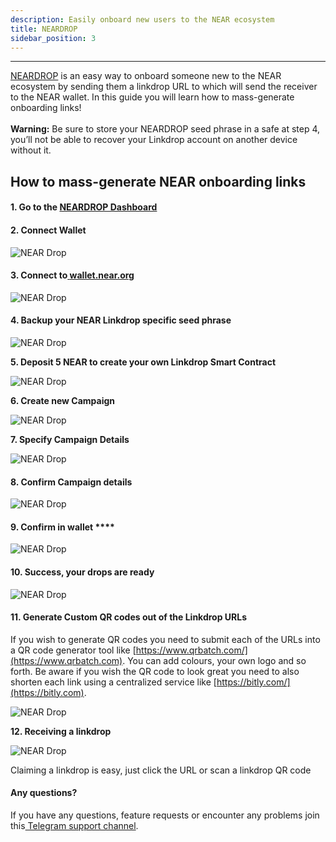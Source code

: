 ```yaml
---
description: Easily onboard new users to the NEAR ecosystem
title: NEARDROP
sidebar_position: 3
---
```


---

[NEARDROP](https://app.neardrop.io) is an easy way to onboard someone new to the NEAR ecosystem by sending them a linkdrop URL to which will send the receiver to the NEAR wallet. In this guide you will learn how to mass-generate onboarding links!\
\
**Warning:** Be sure to store your NEARDROP seed phrase in a safe at step 4, you’ll not be able to recover your Linkdrop account on another device without it.

## **How to mass-generate NEAR onboarding links**

#### **1. Go to the** [**NEARDROP Dashboard**](http://app.neardrop.io)

#### **2. Connect Wallet**

![NEAR Drop](@site/static/img/neardrop1.png)

#### **3. Connect to**[ **wallet.near.org**](http://wallet.near.org)

![NEAR Drop](@site/static/img/neardrop2.png)

#### **4. Backup your NEAR Linkdrop specific seed phrase**

![NEAR Drop](@site/static/img/neardrop3.png)

**5. Deposit 5 NEAR to create your own Linkdrop Smart Contract**

![NEAR Drop](@site/static/img/neardrop4.png)

**6. Create new Campaign**

![NEAR Drop](@site/static/img/neardrop5.png)

**7. Specify Campaign Details**

![NEAR Drop](@site/static/img/neardrop6.png)

#### **8. Confirm Campaign details**

![NEAR Drop](@site/static/img/neardrop7.png)

#### **9. Confirm in wallet** ****

![NEAR Drop](@site/static/img/neardrop8.png)

#### **10. Success, your drops are ready**

![NEAR Drop](@site/static/img/neardrop9.png)

#### **11. Generate Custom QR codes out of the Linkdrop URLs**

If you wish to generate QR codes you need to submit each of the URLs into a QR code generator tool like [https://www.qrbatch.com/](https://www.qrbatch.com). You can add colours, your own logo and so forth. Be aware if you wish the QR code to look great you need to also shorten each link using a centralized service like [https://bitly.com/](https://bitly.com).

![NEAR Drop](@site/static/img/neardrop10.png)

**12. Receiving a linkdrop**

![NEAR Drop](@site/static/img/neardrop11.png)

Claiming a linkdrop is easy, just click the URL or scan a linkdrop QR code

#### **Any questions?**

If you have any questions, feature requests or encounter any problems join this[ Telegram support channel](https://t.me/joinchat/sPqlT3Zt-mAyNmI0).
